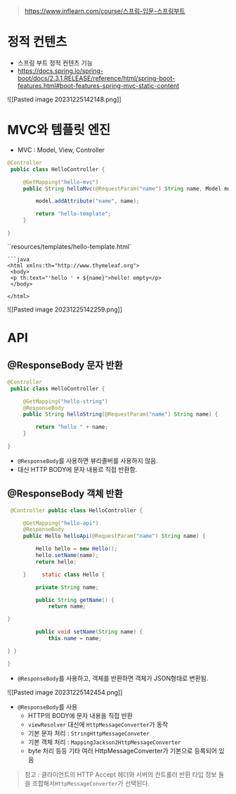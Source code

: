> https://www.inflearn.com/course/스프링-입문-스프링부트
# 정적 컨텐츠
- 스프링 부트 정적 컨텐츠 기능
- https://docs.spring.io/spring-boot/docs/2.3.1.RELEASE/reference/html/spring-boot-features.html#boot-features-spring-mvc-static-content

![[Pasted image 20231225142148.png]]

# MVC와 템플릿 엔진
- MVC : Model, View, Controller

```java
@Controller
 public class HelloController {

     @GetMapping("hello-mvc")
     public String helloMvc(@RequestParam("name") String name, Model model) {

         model.addAttribute("name", name);

         return "hello-template";
     }

}
```

``resources/templates/hello-template.html`
```
```java
<html xmlns:th="http://www.thymeleaf.org">
 <body>
 <p th:text="'hello ' + ${name}">hello! empty</p>
 </body>

</html>
```

![[Pasted image 20231225142259.png]]

# API
## @ResponseBody 문자 반환
```java
@Controller
 public class HelloController {

     @GetMapping("hello-string")
     @ResponseBody
     public String helloString(@RequestParam("name") String name) {

         return "hello " + name;
     }

}
```

- `@ResponseBody`를 사용하면 뷰리졸버를 사용하지 않음.
- 대신 HTTP BODY에 문자 내용르 직접 반환함.

## @ResponseBody 객체 반환
```java
 @Controller public class HelloController {

     @GetMapping("hello-api")
     @ResponseBody
     public Hello helloApi(@RequestParam("name") String name) {

         Hello hello = new Hello();
         hello.setName(name);
         return hello;

     }     static class Hello {

         private String name;

         public String getName() {
             return name;

}

         public void setName(String name) {
             this.name = name;

} }

}
```

- `@ResponseBody`를 사용하고, 객체를 반환하면 객체가 JSON형태로 변환됨.

![[Pasted image 20231225142454.png]]
- `@ResponseBody`를 사용
	- HTTP의 BODY에 문자 내용을 직접 반환
	- `viewResolver` 대신에 `HttpMessageConverter`가 동작
	- 기본 문자 처리 : `StringHttpMessageConveter`
	- 기본 객체 처리 : `MappingJackson2HttpMessageConverter`
	- byte 처리 등등 기타 여러 HttpMessageConverter가 기본으로 등록되어 있음

> 참고 : 클라이언트의 HTTP Accept 헤더와 서버의 컨트롤러 반환 타입 정보 둘을 조합해서`HttpMessageConverter`가 선택된다.